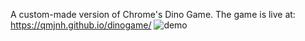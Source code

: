 A custom-made version of Chrome's Dino Game.
The game is live at: https://qmjnh.github.io/dinogame/
![demo](https://github.com/user-attachments/assets/7e71a7c2-6e57-40c8-9fd1-74c6eedaf56c)

